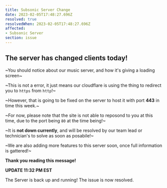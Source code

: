 ```yaml
---
title: Subsonic Server Change
date: 2023-02-05T17:48:27.696Z
resolved: true
resolvedWhen: 2023-02-05T17:48:27.696Z
affected:
- Subsonic Server
section: issue
---
```


## The server has changed clients today!

~You should notice about our music server, and how it's giving a loading screen~

~This is not a error, it just means our cloudflare is using the thing to redirect you to `https` from `http`!~

~However, that is going to be fixed on the server to host it with port **443** in time this week.~

~For now, please note that the site is not able to reposond to you at this time, due to the port being `80` at the time being!~

~It is **not down currently**, and will be resolved by our team lead or technician's to solve as soon as posabile!~

~We are also adding more features to this server soon, once full information is gattered!~

**Thank you reading this message!**

**UPDATE 11:32 PM EST**

The Server is back up and running! The issue is now resolved.
